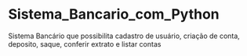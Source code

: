 # Sistema_Bancario_com_Python
Sistema Bancário que possibilita cadastro de usuário, criação de conta, deposito, saque, conferir extrato e listar contas
